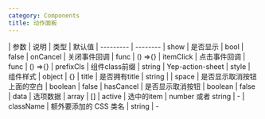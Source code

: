 ```yaml
---
category: Components
title: 动作面板
---
```



<DEMO>


| 参数 | 说明 | 类型 | 默认值
| --------- | --------
| show | 是否显示 | bool | false
| onCancel | 关闭事件回调 | func | () =>{}
| itemClick | 点击事件回调 | func | () =>{}
| prefixCls | 组件class前缀 | string | Yep-action-sheet
| style | 组件样式 | object | {}
| title | 是否拥有title | string | 
| space | 是否显示取消按钮上面的空白 | boolean | false
| hasCancel | 是否显示取消按钮 | boolean | false
| data | 选项数据 | array | []
| active | 选中的item | number 或者 string | -
| className | 额外要添加的 CSS 类名 | string | -

